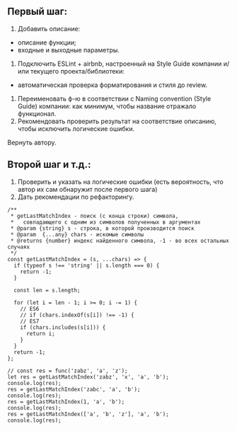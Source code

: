 ## Первый шаг:

1. Добавить описание:
  - описание функции;
  - входные и выходные параметры.
1. Подключить ESLint + airbnb, настроенный на Style Guide компании и/или текущего проекта/библиотеки:
  - автоматическая проверка форматирования и стиля до review.
1. Переименовать ф-ю в соответствии с Naming convention (Style Guide) компании: как минимум, чтобы название отражало функционал.
1. Рекомендовать проверить результат на соответствие описанию, чтобы исключить логические ошибки.

Вернуть автору.

## Второй шаг и т.д.:

1. Проверить и указать на логические ошибки (есть вероятность, что автор их сам обнаружит после первого шага)
1. Дать рекомендации по рефакторингу.

```
/**
 * getLastMatchIndex - поиск (с конца строки) символа,
 *   совпадающего с одним из символов полученных в аргументах
 * @param {string} s - строка, в которой производится поиск
 * @param  {...any} chars - искомые символы
 * @returns {number} индекс найденного символа, -1 - во всех остальных случаях
 */
const getLastMatchIndex = (s, ...chars) => {
  if (typeof s !== 'string' || s.length === 0) {
    return -1;
  }

  const len = s.length;

  for (let i = len - 1; i >= 0; i -= 1) {
    // ES6
    // if (chars.indexOf(s[i]) !== -1) {
    // ES7
    if (chars.includes(s[i])) {
      return i;
    }
  }
  return -1;
};

// const res = func('zabz', 'a', 'z');
let res = getLastMatchIndex('zabz', 'x', 'a', 'b');
console.log(res);
res = getLastMatchIndex('zabc', 'a', 'b');
console.log(res);
res = getLastMatchIndex(1, 'a', 'b');
console.log(res);
res = getLastMatchIndex(['a', 'b', 'z'], 'a', 'b');
console.log(res);
```